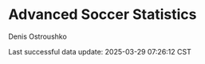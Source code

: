# Advanced Soccer Statistics
Denis Ostroushko

<!-- gfm -->

Last successful data update: 2025-03-29 07:26:12 CST

